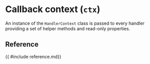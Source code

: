 # Callback context (`ctx`)

An instance of the `HandlerContext` class is passed to every handler providing a set of helper methods and read-only properties.

## Reference

{{ #include reference.md}}
